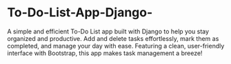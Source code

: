 # To-Do-List-App-Django-
A simple and efficient To-Do List app built with Django to help you stay organized and productive. Add and delete tasks effortlessly, mark them as completed, and manage your day with ease. Featuring a clean, user-friendly interface with Bootstrap, this app makes task management a breeze!
